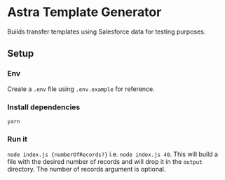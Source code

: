 # Astra Template Generator
Builds transfer templates using Salesforce data for testing purposes.

## Setup

### Env
Create a `.env` file using `.env.example` for reference.

### Install dependencies
`yarn`

### Run it
`node index.js {numberOfRecords?}` i.e. `node index.js 40`. This will build a file with the desired number of records and will drop it in the `output` directory. The number of records argument is optional.